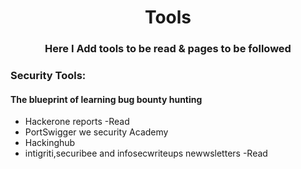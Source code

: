 <h1 align="center">Tools</h1>
<h3 align="center"> Here I Add tools to be read & pages to be followed </h3>

<h3 align="left"> Security Tools:</h3>

<h4>  The blueprint of learning bug bounty hunting </h4>

-  Hackerone reports -Read
-  PortSwigger we security Academy
-  Hackinghub
-  intigriti,securibee and infosecwriteups newwsletters -Read

